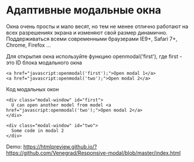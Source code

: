 # Адаптивные модальные окна

Окна очень просты и мало весят, но тем не менее отлично работают на всех разрешениях экрана и изменяют свой размер динамично.
Поддерживаться всеми современными браузерами IE9+, Safari 7+, Chrome, Firefox ...

Для открытия окна используйте функцию openmodal('first'), где first - это ID блока модального окна

```
<a href="javascript:openmodal('first');">Open modal 1</a>
<a href="javascript:openmodal('two');">Open modal 2</a>
```

Код модальных окон

```
<div class="modal-window" id="first">
  U can open another model from model <a href="javascript:openmodal('two');">Open modal 2</a>
</div>

<div class="modal-window" id="two">
  Some code in modal 2
</div>
```

Demo: https://htmlpreview.github.io/?https://github.com/Venegrad/Responsive-modal/blob/master/index.html
